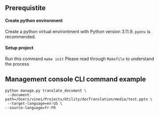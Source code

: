 ## Prerequistite
#### Create python environment
Create a python virtual environtment with Python version 3.11.9.
`pyenv` is recommended.

#### Setup project
Run this command `make init`
Please read through `Makefile` to understand the process

## Management console CLI command example
```
python manage.py translate_document \
 --document-path=/Users/vinei/Projects/Utility/docTranslation/media/test.pptx \
 --target-language=en-US \
--source-language=fr-FR
```